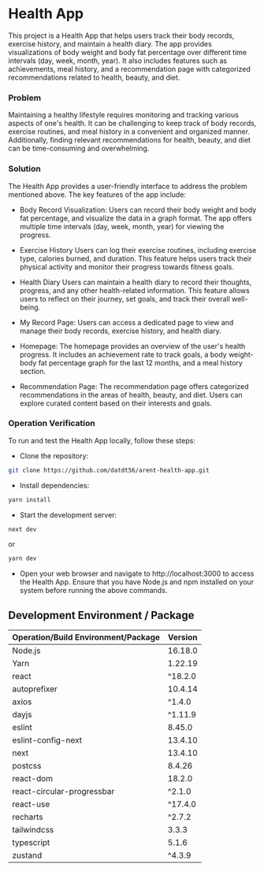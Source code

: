 # Health App
This project is a Health App that helps users track their body records, exercise history, and maintain a health diary. The app provides visualizations of body weight and body fat percentage over different time intervals (day, week, month, year). It also includes features such as achievements, meal history, and a recommendation page with categorized recommendations related to health, beauty, and diet.

### Problem
Maintaining a healthy lifestyle requires monitoring and tracking various aspects of one's health. It can be challenging to keep track of body records, exercise routines, and meal history in a convenient and organized manner. Additionally, finding relevant recommendations for health, beauty, and diet can be time-consuming and overwhelming.

### Solution
The Health App provides a user-friendly interface to address the problem mentioned above. The key features of the app include:

- Body Record Visualization: Users can record their body weight and body fat percentage, and visualize the data in a graph format. The app offers multiple time intervals (day, week, month, year) for viewing the progress.

- Exercise History
Users can log their exercise routines, including exercise type, calories burned, and duration. This feature helps users track their physical activity and monitor their progress towards fitness goals.

- Health Diary
Users can maintain a health diary to record their thoughts, progress, and any other health-related information. This feature allows users to reflect on their journey, set goals, and track their overall well-being.

- My Record Page: Users can access a dedicated page to view and manage their body records, exercise history, and health diary.

- Homepage: The homepage provides an overview of the user's health progress. It includes an achievement rate to track goals, a body weight-body fat percentage graph for the last 12 months, and a meal history section.

- Recommendation Page: The recommendation page offers categorized recommendations in the areas of health, beauty, and diet. Users can explore curated content based on their interests and goals.

### Operation Verification
To run and test the Health App locally, follow these steps:

- Clone the repository:
```bash
git clone https://github.com/datdt56/arent-health-app.git
```
- Install dependencies: 
```bash
yarn install
```
- Start the development server:
```bash
next dev
```
or
```bash
yarn dev
```
- Open your web browser and navigate to http://localhost:3000 to access the Health App.
Ensure that you have Node.js and npm installed on your system before running the above commands.

## Development Environment / Package

| Operation/Build Environment/Package | Version   |
|-------------------------------------| --------- |
| Node.js                             | 16.18.0   |
| Yarn                                | 1.22.19   |
| react                               | ^18.2.0   |
| autoprefixer                        | 10.4.14   |
| axios                               | ^1.4.0    |
| dayjs                               | ^1.11.9   |
| eslint                              | 8.45.0    |
| eslint-config-next                  | 13.4.10   |
| next                                | 13.4.10   |
| postcss                             | 8.4.26    |
| react-dom                           | 18.2.0    |
| react-circular-progressbar          | ^2.1.0    |
| react-use                           | ^17.4.0   |
| recharts                            | ^2.7.2    |
| tailwindcss                         | 3.3.3     |
| typescript                          | 5.1.6     |
| zustand                             | ^4.3.9    |
